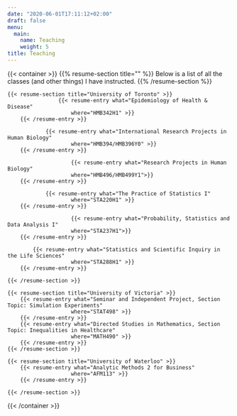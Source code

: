 ```yaml
---
date: "2020-06-01T17:11:12+02:00"
draft: false
menu:
  main:
    name: Teaching
    weight: 5
title: Teaching
---
```



{{< container >}}
    {{% resume-section title="" %}}
Below is a list of all the classes (and other things) I have instructed.
    {{% /resume-section %}}
    
    {{< resume-section title="University of Toronto" >}}
                    {{< resume-entry what="Epidemiology of Health & Disease"
                        where="HMB342H1" >}}
        {{< /resume-entry >}}
        
                {{< resume-entry what="International Research Projects in Human Biology"
                        where="HMB394/HMB396Y0" >}}
        {{< /resume-entry >}}
        
                        {{< resume-entry what="Research Projects in Human Biology"
                        where="HMB496/HMB499Y1">}}
        {{< /resume-entry >}}
        
                {{< resume-entry what="The Practice of Statistics I"
                        where="STA220H1" >}}
        {{< /resume-entry >}}
        
                        {{< resume-entry what="Probability, Statistics and Data Analysis I"
                        where="STA237H1">}}
        {{< /resume-entry >}}
    
            {{< resume-entry what="Statistics and Scientific Inquiry in the Life Sciences"
                        where="STA288H1" >}}
        {{< /resume-entry >}}
        
    {{< /resume-section >}}
    
    {{< resume-section title="University of Victoria" >}}
        {{< resume-entry what="Seminar and Independent Project, Section Topic: Simulation Experiments"
                        where="STAT498" >}}
        {{< /resume-entry >}}
        {{< resume-entry what="Directed Studies in Mathematics, Section Topic: Inequalities in Healthcare"
                        where="MATH490" >}}
        {{< /resume-entry >}}
    {{< /resume-section >}}
    
    {{< resume-section title="University of Waterloo" >}}
        {{< resume-entry what="Analytic Methods 2 for Business"
                        where="AFM113" >}}
        {{< /resume-entry >}}

    {{< /resume-section >}}


{{< /container >}}
                            
